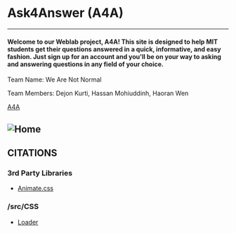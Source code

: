 # Ask4Answer (A4A) 
***
#### Welcome to our Weblab project, A4A! This site is designed to help MIT students get their questions answered in a quick, informative, and easy fashion. Just sign up for an account and you'll be on your way to asking and answering questions in any field of your choice. 

Team Name: We Are Not Normal

Team Members: Dejon Kurti, Hassan Mohiuddinh, Haoran Wen

[A4A](https://a4a.herokuapp.com/ "Ask4Answer")

![Home](https://i.imgur.com/oMG2UH7.png)
---

## CITATIONS

### 3rd Party Libraries

* [Animate.css](https://animate.style/)


### /src/CSS

* [Loader](https://codepen.io/slyka85/pen/QvBQPb "CSS code was adapted from Anya Melnyk for our page loaders")

